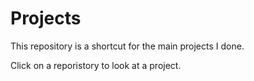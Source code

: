 # Projects
This repository is a shortcut for the main projects I done.

Click on a reporistory to look at a project.
